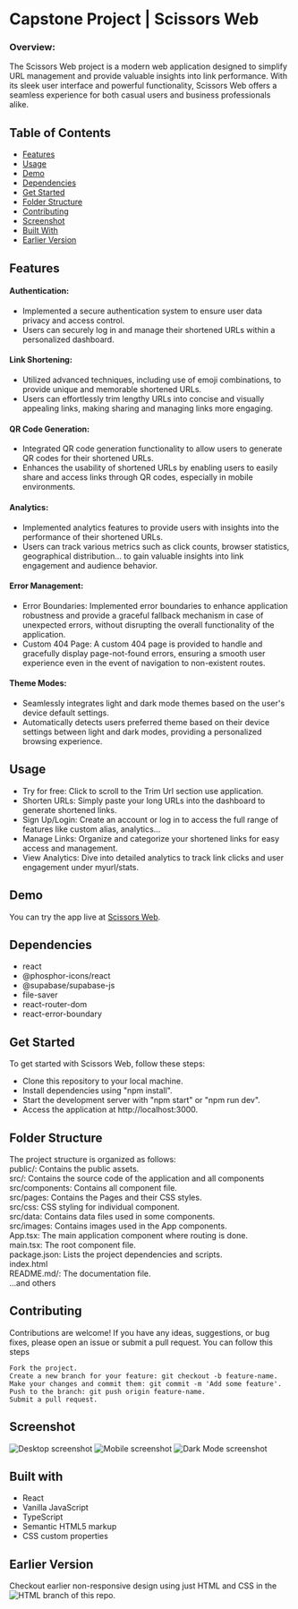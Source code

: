# Capstone Project | Scissors Web

### Overview:

The Scissors Web project is a modern web application designed to simplify URL management and provide valuable insights into link performance. With its sleek user interface and powerful functionality, Scissors Web offers a seamless experience for both casual users and business professionals alike.

## Table of Contents

- [Features](#features)
- [Usage](#usage)
- [Demo](#demo)
- [Dependencies](#dependencies)
- [Get Started](#get-started)
- [Folder Structure](#folder-structure)
- [Contributing](#contributing)
- [Screenshot](#screenshot)
- [Built With](#built-with)
- [Earlier Version](#earlier-version)

## Features

#### Authentication:

- Implemented a secure authentication system to ensure user data privacy and access control.
- Users can securely log in and manage their shortened URLs within a personalized dashboard.

#### Link Shortening:

- Utilized advanced techniques, including use of emoji combinations, to provide unique and memorable shortened URLs.
- Users can effortlessly trim lengthy URLs into concise and visually appealing links, making sharing and managing links more engaging.

#### QR Code Generation:

- Integrated QR code generation functionality to allow users to generate QR codes for their shortened URLs.
- Enhances the usability of shortened URLs by enabling users to easily share and access links through QR codes, especially in mobile environments.

#### Analytics:

- Implemented analytics features to provide users with insights into the performance of their shortened URLs.
- Users can track various metrics such as click counts, browser statistics, geographical distribution... to gain valuable insights into link engagement and audience behavior.

#### Error Management:

- Error Boundaries: Implemented error boundaries to enhance application robustness and provide a graceful fallback mechanism in case of unexpected errors, without disrupting the overall functionality of the application.
- Custom 404 Page: A custom 404 page is provided to handle and gracefully display page-not-found errors, ensuring a smooth user experience even in the event of navigation to non-existent routes.

#### Theme Modes:

- Seamlessly integrates light and dark mode themes based on the user's device default settings.
- Automatically detects users preferred theme based on their device settings between light and dark modes, providing a personalized browsing experience.

## Usage

- Try for free: Click to scroll to the Trim Url section use application.
- Shorten URLs: Simply paste your long URLs into the dashboard to generate shortened links.
- Sign Up/Login: Create an account or log in to access the full range of features like custom alias, analytics...
- Manage Links: Organize and categorize your shortened links for easy access and management.
- View Analytics: Dive into detailed analytics to track link clicks and user engagement under myurl/stats.

## Demo

You can try the app live at [Scissors Web](https://scissorsweb-altschool.netlify.app/).

## Dependencies

- react
- @phosphor-icons/react
- @supabase/supabase-js
- file-saver
- react-router-dom
- react-error-boundary

## Get Started

To get started with Scissors Web, follow these steps:

- Clone this repository to your local machine.
- Install dependencies using "npm install".
- Start the development server with "npm start" or "npm run dev".
- Access the application at http://localhost:3000.

## Folder Structure

The project structure is organized as follows:  
public/: Contains the public assets.  
src/: Contains the source code of the application and all components  
src/components: Contains all component file.  
src/pages: Contains the Pages and their CSS styles.  
src/css: CSS styling for individual component.  
src/data: Contains data files used in some components.  
src/images: Contains images used in the App components.  
App.tsx: The main application component where routing is done.  
main.tsx: The root component file.  
package.json: Lists the project dependencies and scripts.  
index.html  
README.md/: The documentation file.  
...and others

## Contributing

Contributions are welcome! If you have any ideas, suggestions, or bug fixes, please open an issue or submit a pull request. You can follow this steps

    Fork the project.
    Create a new branch for your feature: git checkout -b feature-name.
    Make your changes and commit them: git commit -m 'Add some feature'.
    Push to the branch: git push origin feature-name.
    Submit a pull request.

## Screenshot

![Desktop screenshot](./public/screenshot_scissors_desktop.png)
![Mobile screenshot](./public/screenshot_scissors_mobile.png)
![Dark Mode screenshot](./public/scissors-darkmode.png)

## Built with

- React
- Vanilla JavaScript
- TypeScript
- Semantic HTML5 markup
- CSS custom properties

## Earlier Version

Checkout earlier non-responsive design using just HTML and CSS in the ![HTML](https://github.com/lawalOyinlola/altschoolproject-submit/tree/html) branch of this repo.
